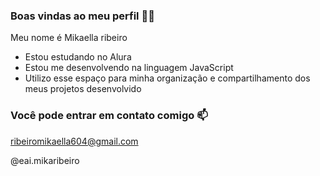 ### Boas vindas ao meu perfil 💙💙

Meu nome é Mikaella ribeiro

- Estou estudando no Alura
- Estou me desenvolvendo na linguagem JavaScript
- Utilizo esse espaço para minha organização e compartilhamento dos meus projetos desenvolvido

### Você pode entrar em contato comigo 📫

ribeiromikaella604@gmail.com

@eai.mikaribeiro
